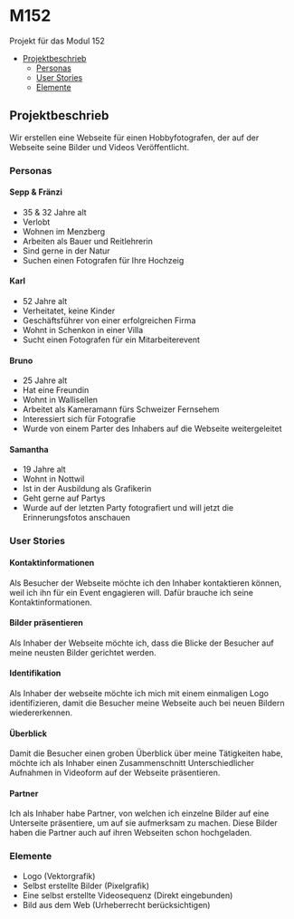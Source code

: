 # M152
Projekt für das Modul 152

 - [Projektbeschrieb](#projektbeschrieb)
   - [Personas](#personas)
   - [User Stories](#user-stories)
   - [Elemente](#elemente)

## Projektbeschrieb
Wir erstellen eine Webseite für einen Hobbyfotografen, der auf der Webseite seine Bilder und Videos Veröffentlicht.

### Personas

#### Sepp & Fränzi
 - 35 & 32 Jahre alt
 - Verlobt
 - Wohnen im Menzberg
 - Arbeiten als Bauer und Reitlehrerin
 - Sind gerne in der Natur
 - Suchen einen Fotografen für Ihre Hochzeig

#### Karl
 - 52 Jahre alt
 - Verheitatet, keine Kinder
 - Geschäftsführer von einer erfolgreichen Firma
 - Wohnt in Schenkon in einer Villa
 - Sucht einen Fotografen für ein Mitarbeiterevent

#### Bruno
 - 25 Jahre alt
 - Hat eine Freundin
 - Wohnt in Wallisellen
 - Arbeitet als Kameramann fürs Schweizer Fernsehem
 - Interessiert sich für Fotografie
 - Wurde von einem Parter des Inhabers auf die Webseite weitergeleitet

#### Samantha
 - 19 Jahre alt
 - Wohnt in Nottwil
 - Ist in der Ausbildung als Grafikerin
 - Geht gerne auf Partys
 - Wurde auf der letzten Party fotografiert und will jetzt die Erinnerungsfotos anschauen


### User Stories

#### Kontaktinformationen
Als Besucher der Webseite möchte ich den Inhaber kontaktieren können, weil ich ihn für ein Event engagieren will. Dafür brauche ich seine Kontaktinformationen.

#### Bilder präsentieren
Als Inhaber der Webseite möchte ich, dass die Blicke der Besucher auf meine neusten Bilder gerichtet werden.

#### Identifikation
Als Inhaber der webseite möchte ich mich mit einem einmaligen Logo identifizieren, damit die Besucher meine Webseite auch bei neuen Bildern wiedererkennen.

#### Überblick
Damit die Besucher einen groben Überblick über meine Tätigkeiten habe, möchte ich als Inhaber einen Zusammenschnitt Unterschiedlicher Aufnahmen in Videoform auf der Webseite präsentieren.

#### Partner
Ich als Inhaber habe Partner, von welchen ich einzelne Bilder auf eine Unterseite präsentiere, um auf sie aufmerksam zu machen. Diese Bilder haben die Partner auch auf ihren Webseiten schon hochgeladen.


### Elemente

 - Logo (Vektorgrafik)
 - Selbst erstellte Bilder (Pixelgrafik)
 - Eine selbst erstellte Videosequenz (Direkt eingebunden)
 - Bild aus dem Web (Urheberrecht berücksichtigen)
